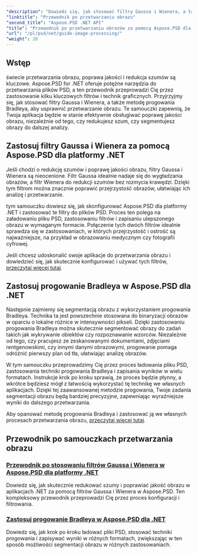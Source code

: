 ```yaml
---
"description": "Dowiedz się, jak stosować filtry Gaussa i Wienera, a także metodę progowania Bradleya w programie Aspose.PSD dla platformy .NET, aby uzyskać lepsze przetwarzanie i segmentację obrazu."
"linktitle": "Przewodnik po przetwarzaniu obrazu"
"second_title": "Aspose.PSD .NET API"
"title": "Przewodnik po przetwarzaniu obrazów za pomocą Aspose.PSD dla platformy .NET"
"url": "/pl/psd/net/guide-image-processing/"
"weight": 20
---
```


## Wstęp

świecie przetwarzania obrazu, poprawa jakości i redukcja szumów są kluczowe. Aspose.PSD for .NET oferuje potężne narzędzia do przetwarzania plików PSD, a ten przewodnik przeprowadzi Cię przez zastosowanie kilku kluczowych filtrów i technik graficznych. Przyjrzyjmy się, jak stosować filtry Gaussa i Wienera, a także metodę progowania Bradleya, aby usprawnić przetwarzanie obrazu. Te samouczki zapewnią, że Twoja aplikacja będzie w stanie efektywnie obsługiwać poprawę jakości obrazu, niezależnie od tego, czy redukujesz szum, czy segmentujesz obrazy do dalszej analizy.

## Zastosuj filtry Gaussa i Wienera za pomocą Aspose.PSD dla platformy .NET

Jeśli chodzi o redukcję szumów i poprawę jakości obrazu, filtry Gaussa i Wienera są nieocenione. Filtr Gaussa idealnie nadaje się do wygładzania obrazów, a filtr Wienera do redukcji szumów bez rozmycia krawędzi. Dzięki tym filtrom można znacznie poprawić przejrzystość obrazów, ułatwiając ich analizę i przetwarzanie.

tym samouczku dowiesz się, jak skonfigurować Aspose.PSD dla platformy .NET i zastosować te filtry do plików PSD. Proces ten polega na załadowaniu pliku PSD, zastosowaniu filtrów i zapisaniu ulepszonego obrazu w wymaganym formacie. Połączenie tych dwóch filtrów idealnie sprawdza się w zastosowaniach, w których przejrzystość i ostrość są najważniejsze, na przykład w obrazowaniu medycznym czy fotografii cyfrowej.

Jeśli chcesz udoskonalić swoje aplikacje do przetwarzania obrazu i dowiedzieć się, jak skutecznie konfigurować i używać tych filtrów, [przeczytaj więcej tutaj](./guide-to-apply-gaussian-wiener-filters/).

## Zastosuj progowanie Bradleya w Aspose.PSD dla .NET

Następnie zajmiemy się segmentacją obrazu z wykorzystaniem progowania Bradleya. Technika ta jest powszechnie stosowana do binaryzacji obrazów w oparciu o lokalne różnice w intensywności pikseli. Dzięki zastosowaniu progowania Bradleya można skutecznie segmentować obrazy do zadań takich jak wykrywanie obiektów czy rozpoznawanie wzorców. Niezależnie od tego, czy pracujesz ze zeskanowanymi dokumentami, zdjęciami rentgenowskimi, czy innymi danymi obrazowymi, progowanie pomaga odróżnić pierwszy plan od tła, ułatwiając analizę obrazów.

W tym samouczku przeprowadzimy Cię przez proces ładowania pliku PSD, zastosowania techniki progowania Bradleya i zapisania wyników w wielu formatach. Instrukcje krok po kroku sprawią, że proces będzie płynny, a wkrótce będziesz mógł z łatwością wykorzystać tę technikę we własnych aplikacjach. Dzięki tej zaawansowanej metodzie progowania, Twoje zadania segmentacji obrazu będą bardziej precyzyjne, zapewniając wyraźniejsze wyniki do dalszego przetwarzania.

Aby opanować metodę progowania Bradleya i zastosować ją we własnych procesach przetwarzania obrazu, [przeczytaj więcej tutaj](./apply-bradley-thresholding/).

## Przewodnik po samouczkach przetwarzania obrazu
### [Przewodnik po stosowaniu filtrów Gaussa i Wienera w Aspose.PSD dla platformy .NET](./guide-to-apply-gaussian-wiener-filters/)
Dowiedz się, jak skutecznie redukować szumy i poprawiać jakość obrazu w aplikacjach .NET za pomocą filtrów Gaussa i Wienera w Aspose.PSD. Ten kompleksowy przewodnik przeprowadzi Cię przez proces konfiguracji i filtrowania.
### [Zastosuj progowanie Bradleya w Aspose.PSD dla .NET](./apply-bradley-thresholding/)
Dowiedz się, jak krok po kroku ładować pliki PSD, stosować techniki progowania i zapisywać wyniki w różnych formatach, zwiększając w ten sposób możliwości segmentacji obrazu w różnych zastosowaniach.